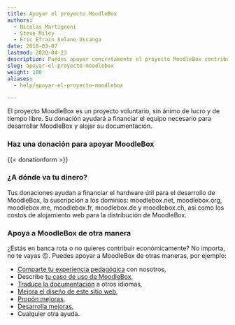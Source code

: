 ```yaml
---
title: Apoyar el proyecto MoodleBox
authors:
  - Nicolas Martignoni
  - Steve Miley
  - Eric Efrain Solano-Uscanga
date: 2018-03-07
lastmod: 2020-04-23
description: Puedes apoyar concretamente el proyecto MoodleBox contribuyendo a los costes y aumentando la motivación para su desarrollo continuado
slug: apoyar-el-proyecto-moodlebox
weight: 100
aliases:
  - help/apoyar-el-proyecto-moodlebox

---
```

El proyecto MoodleBox es un proyecto voluntario, sin ánimo de lucro y de tiempo libre. Su donación ayudará a financiar el equipo necesario para desarrollar MoodleBox y alojar su documentación.

### Haz una donación para apoyar MoodleBox

{{< donationform >}}

### ¿A dónde va tu dinero?

Tus donaciones ayudan a financiar el hardware útil para el desarrollo de MoodleBox, la suscripción a los dominios: moodlebox.net, moodlebox.org, moodlebox.me, moodlebox.fr, moodlebox.de y moodlebox.ch, así como los costos de alojamiento web para la distribución de MoodleBox.

### Apoya a MoodleBox de otra manera

¿Estás en banca rota o no quieres contribuir económicamente? No importa, no te vayas 😉. Puedes apoyar a MoodleBox de otras maneras, por ejemplo:

  - [Comparte tu experiencia pedagógica][1] con nosotros,
  - Describe [tu caso de uso de MoodleBox][1],
  - [Traduce la documentación][2] a otros idiomas,
  - [Mejora el diseño de este sitio web][3],
  - [Propón mejoras][1],
  - [Desarrolla mejoras][4],
  - Cualquier otra ayuda.

 [1]: https://discuss.moodlebox.net/
 [2]: https://github.com/moodlebox/moodlebox.net/blob/main/README.md
 [3]: https://github.com/moodlebox/hugo-moodlebox-theme
 [4]: https://github.com/moodlebox/moodle-tool_moodlebox
